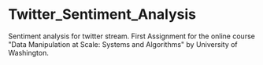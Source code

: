 # Twitter_Sentiment_Analysis
Sentiment analysis for twitter stream. First Assignment for the online course "Data Manipulation at Scale: Systems and Algorithms" by University of Washington.

